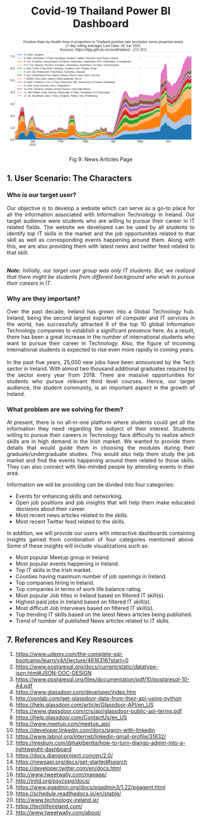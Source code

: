 <h1 align="center" id="Covid-19 Thailand Power BI Dashboard">Covid-19 Thailand Power BI Dashboard</h1> 

![docs](img/test.png)
<p align="center">Fig 9: News Articles Page</p>


<h2 id="1. User Scenario - The Characters">1. User Scenario: The Characters</h2>
<div align="justify"><h3 id="Who is our target user?">Who is our target user?</h3>
Our objective is to develop a website which can serve as a go-to place for all the information associated with Information Technology in Ireland. Our target audience were students who are willing to pursue their career in IT related fields. The website we developed can be used by all students to identify top IT skills in the market and the job opportunities related to that skill as well as corresponding events happening around them. Along with this, we are also providing them with latest news and twitter feed related to that skill.<br><br>

<i><b>Note:</b> Initially, our target user group was only IT students. But, we realized that there might be students from different background who wish to pursue their careers in IT.</i>

<h3 id="Why are they important?">Why are they important?</h3>
Over the past decade, Ireland has grown into a Global Technology hub. Ireland, being the second largest exporter of computer and IT services in the world, has successfully attracted 9 of the top 10 global Information Technology companies to establish a significant presence here. As a result, there has been a great increase in the number of international students who want to pursue their career in Technology. Also, the figure of incoming international students is expected to rise even more rapidly in coming years.<br>
<br>
In the past five years, 25,000 new jobs have been announced by the Tech sector in Ireland. With almost two thousand additional graduates required by the sector every year from 2018. There are massive opportunities for students who pursue relevant third level courses. Hence, our target audience, the student community, is an important aspect in the growth of Ireland.
<br>

<h3 id="What problem are we solving for them?">What problem are we solving for them?</h3>
At present, there is no all-in-one platform where students could get all the information they need regarding the subject of their interest. Students willing to pursue their careers in Technology face difficulty to realize which skills are in high demand in the Irish market. We wanted to provide them details that would guide them in choosing the modules during their graduate/undergraduate studies. This would also help them study the job market and find the events happening around them related to those skills. They can also connect with like-minded people by attending events in their area. <br>

Information we will be providing can be divided into four categories:</div>

- <div align="justify">Events for enhancing skills and networking.</div>
- <div align="justify">Open job positions and job insights that will help them make educated decisions about their career.<br>
- <div align="justify">Most recent news articles related to the skills.</div>
- <div align="justify">Most recent Twitter feed related to the skills.</div>

<div align="justify">In addition, we will provide our users with interactive dashboards containing insights gained from combination of four categories mentioned above. Some of these insights will include visualizations such as:<br></div>

- <div align="justify"> Most popular Meetup group in Ireland.</div>
- <div align="justify"> Most popular events happening in Ireland.</div>
- <div align="justify"> Top IT skills in the Irish market. </div>
- <div align="justify"> Counties having maximum number of job openings in Ireland. </div>
- <div align="justify"> Top companies hiring in Ireland. </div>
- <div align="justify"> Top companies in terms of work life balance rating.</div>
- <div align="justify"> Most popular Job titles in Ireland based on filtered IT skill(s). </div>
- <div align="justify"> Highest paid jobs in Ireland based on filtered IT skill(s). </div>
- <div align="justify"> Most difficult Job Interviews based on filtered IT skill(s). </div>
- <div align="justify"> Top trending IT skills based on the latest News articles being published.</div>
- <div align="justify"> Trend of number of published News articles related to IT skills. </div>



<h2 id="7. References and Key Resources">7. References and Key Resources</h2>
<ol>

<li>
<a href="https://www.udemy.com/the-complete-sql-bootcamp/learn/v4/t/lecture/4616316?start=0">https://www.udemy.com/the-complete-sql-bootcamp/learn/v4/t/lecture/4616316?start=0</a>
</li>

<li>
<a href="https://www.postgresql.org/docs/current/static/datatype-json.html#JSON-DOC-DESIGN ">https://www.postgresql.org/docs/current/static/datatype-json.html#JSON-DOC-DESIGN</a>
</li>

<li>
<a href="https://www.postgresql.org/files/documentation/pdf/10/postgresql-10-A4.pdf">https://www.postgresql.org/files/documentation/pdf/10/postgresql-10-A4.pdf</a>
</li>

<li>
<a href="https://www.glassdoor.com/developer/index.htm">https://www.glassdoor.com/developer/index.htm</a>
</li>

<li>
<a href="http://oonlab.com/get-glassdoor-data-from-their-api-using-python">http://oonlab.com/get-glassdoor-data-from-their-api-using-python</a>
</li>

<li>
<a href="https://help.glassdoor.com/article/Glassdoor-API/en_US">https://help.glassdoor.com/article/Glassdoor-API/en_US</a>
</li>

<li>
<a href="https://www.glassdoor.com/crs/api/glassdoor-public-api-terms.pdf">https://www.glassdoor.com/crs/api/glassdoor-public-api-terms.pdf</a>
</li>

<li>
<a href="https://help.glassdoor.com/ContactUs/en_US">https://help.glassdoor.com/ContactUs/en_US</a>
</li>

<li>
<a href="https://www.meetup.com/meetup_api/">https://www.meetup.com/meetup_api/</a>
</li>

<li>
<a href="https://developer.linkedin.com/docs/signin-with-linkedin">https://developer.linkedin.com/docs/signin-with-linkedin</a>
</li>

<li>
<a href="https://www.labnol.org/internet/linkedin-gmail-profile/31632/">https://www.labnol.org/internet/linkedin-gmail-profile/31632/</a>
</li>

<li>
<a href="https://medium.com/@hakibenita/how-to-turn-django-admin-into-a-lightweight-dashboard-a0e0bbf609ad">https://medium.com/@hakibenita/how-to-turn-django-admin-into-a-lightweight-dashboard</a>
</li>

<li>
<a href="https://docs.djangoproject.com/en/2.0/">https://docs.djangoproject.com/en/2.0/</a>
</li>

<li>
<a href="https://newsapi.org/docs/get-started#search">https://newsapi.org/docs/get-started#search</a>
</li>

<li>
<a href="https://developer.twitter.com/en/docs.html">https://developer.twitter.com/en/docs.html</a>
</li>

<li>
<a href="http://www.tweetwally.com/manage/">http://www.tweetwally.com/manage/</a>
</li>

<li>
<a href="http://initd.org/psycopg/docs/">http://initd.org/psycopg/docs/</a>
</li>

<li>
<a href="https://www.pgadmin.org/docs/pgadmin3/1.22/pgagent.html">https://www.pgadmin.org/docs/pgadmin3/1.22/pgagent.html</a>
</li>

<li>
<a href="https://schedule.readthedocs.io/en/stable/">https://schedule.readthedocs.io/en/stable/</a>
</li>

<li>
<a href="http://www.technology-ireland.ie/">http://www.technology-ireland.ie/</a>
</li>

<li>
<a href="https://techlifeireland.com/">https://techlifeireland.com/</a>
</li>

<li>
<a href="http://www.tweetwally.com/about/">http://www.tweetwally.com/about/</a>
</li>

</ol>
